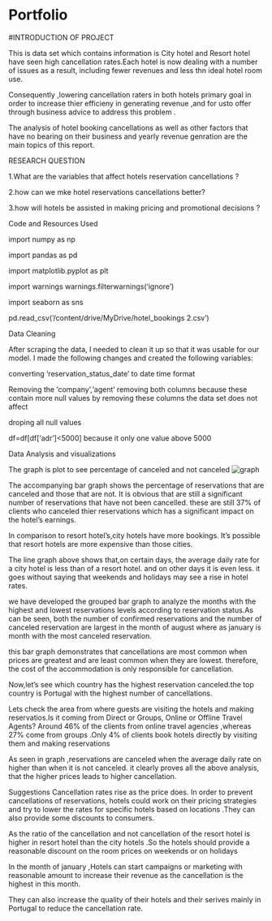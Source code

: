 
# Portfolio
#INTRODUCTION OF PROJECT

 This is data set which contains information is City hotel and Resort hotel have seen high cancellation rates.Each hotel is now dealing with a number of issues as a result, including fewer revenues and less thn ideal hotel room use.
 
 Consequently ,lowering cancellation raters in both hotels primary goal in order to increase thier efficieny in generating revenue ,and for usto offer through business advice to address this problem .
 
 The analysis of hotel booking cancellations as well as other factors that have no bearing on their business and yearly revenue genration are the main topics of this report.
 
 RESEARCH QUESTION
 
 1.What are the variables that affect hotels reservation cancellations ?
 
 2.how can we mke hotel reservations cancellations better?
 
 3.how will hotels be assisted in making pricing and promotional decisions ?
 
 Code and Resources Used
 
import numpy as np

import pandas as pd

import matplotlib.pyplot as plt

import warnings
warnings.filterwarnings(‘ignore’)

import seaborn as sns

pd.read_csv(‘/content/drive/MyDrive/hotel_bookings 2.csv’)

Data Cleaning

After scraping the data, I needed to clean it up so that it was usable for our model. I made the following changes and created the following variables:

converting ‘reservation_status_date’ to date time format

Removing the ‘company’,‘agent’ removing both columns because these contain more null values by removing these columns the data set does not affect

droping all null values

df=df[df[‘adr’]<5000] because it only one value above 5000

Data Analysis and visualizations

The graph is plot to see percentage of canceled and not canceled
![graph](https://user-images.githubusercontent.com/124489708/229761228-08839513-dd91-46a7-868c-a9b9e55e6ea0.png)


The accompanying bar graph shows the percentage of reservations that are canceled and those that are not. It is obvious that are still a significant number of reservations that have not been cancelled. these are still 37% of clients who canceled thier reservations which has a significant impact on the hotel’s earnings.

In comparison to resort hotel’s,city hotels have more bookings. It’s possible that resort hotels are more expensive than those cities.

The line graph above shows that,on certain days, the average daily rate for a city hotel is less than of a resort hotel. and on other days it is even less. it goes without saying that weekends and holidays may see a rise in hotel rates.

we have developed the grouped bar graph to analyze the months with the highest and lowest reservations levels according to reservation status.As can be seen, both the number of confirmed reservations and the number of canceled reservation are largest in the month of august where as january is month with the most canceled reservation.

this bar graph demonstrates that cancellations are most common when prices are greatest and are least common when they are lowest. therefore, the cost of the accommodation is only responsible for cancellation.

Now,let’s see which country has the highest reservation canceled.the top country is Portugal with the highest number of cancellations.

Lets check the area from where guests are visiting the hotels and making reservatios.Is it coming from Direct or Groups, Online or Offline Travel Agents? Around 46% of the clients from online travel agencies ,whereas 27% come from groups .Only 4% of clients book hotels directly by visiting them and making reservations

As seen in graph ,reservations are canceled when the average daily rate on higher than when it is not canceled. it clearly proves all the above analysis, that the higher prices leads to higher cancellation.

Suggestions
Cancellation rates rise as the price does. In order to prevent cancellations of reservations, hotels could work on their pricing strategies and try to lower the rates for specific hotels based on locations .They can also provide some discounts to consumers.

As the ratio of the cancellation and not cancellation of the resort hotel is higher in resort hotel than the city hotels .So the hotels should provide a reasonable discount on the room prices on weekends or on holidays

In the month of january ,Hotels can start campaigns or marketing with reasonable amount to increase their revenue as the cancellation is the highest in this month.

They can also increase the quality of their hotels and their serives mainly in Portugal to reduce the cancellation rate.
 

